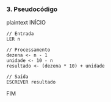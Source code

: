 ### 3. Pseudocódigo

plaintext
INÍCIO

    // Entrada
    LER n
    
    // Processamento
    dezena <- n - 1
    unidade <- 10 - n
    resultado <- (dezena * 10) + unidade
    
    // Saída
    ESCREVER resultado

FIM
